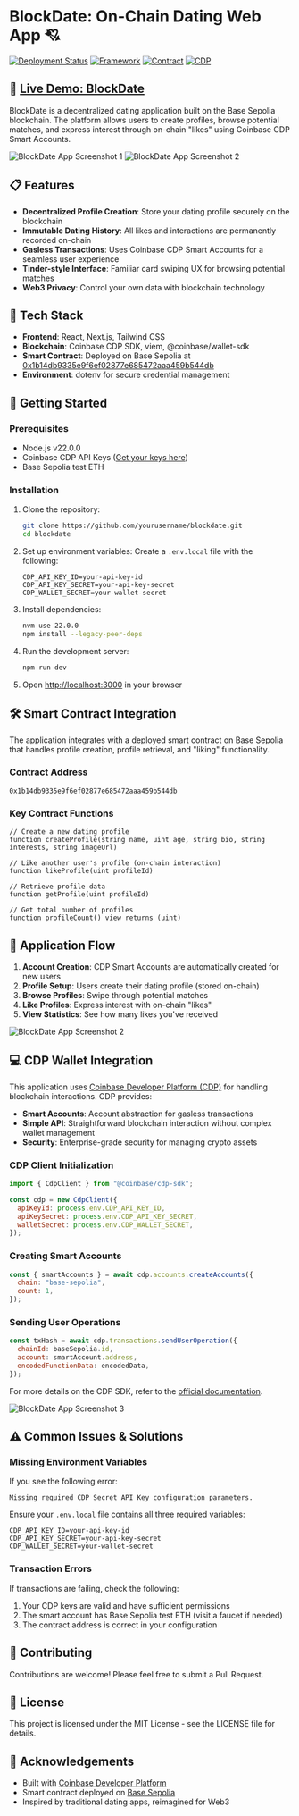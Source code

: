 # BlockDate: On-Chain Dating Web App 💘

[![Deployment Status](https://img.shields.io/badge/status-deployed-success)](https://blockdatedefi.vercel.app/browse)
[![Framework](https://img.shields.io/badge/framework-Next.js-black)]()
[![Contract](https://img.shields.io/badge/network-Base%20Sepolia-blue)]()
[![CDP](https://img.shields.io/badge/wallet-Coinbase%20CDP-blue)]()

## 🔗 [Live Demo: BlockDate](https://blockdatedefi.vercel.app/browse)

BlockDate is a decentralized dating application built on the Base Sepolia blockchain. The platform allows users to create profiles, browse potential matches, and express interest through on-chain "likes" using Coinbase CDP Smart Accounts.

![BlockDate App Screenshot 1](./sbf.png)
![BlockDate App Screenshot 2](./messages.png)


## 📋 Features

- **Decentralized Profile Creation**: Store your dating profile securely on the blockchain
- **Immutable Dating History**: All likes and interactions are permanently recorded on-chain
- **Gasless Transactions**: Uses Coinbase CDP Smart Accounts for a seamless user experience
- **Tinder-style Interface**: Familiar card swiping UX for browsing potential matches
- **Web3 Privacy**: Control your own data with blockchain technology

## 🧰 Tech Stack

- **Frontend**: React, Next.js, Tailwind CSS
- **Blockchain**: Coinbase CDP SDK, viem, @coinbase/wallet-sdk
- **Smart Contract**: Deployed on Base Sepolia at [0x1b14db9335e9f6ef02877e685472aaa459b544db](https://sepolia-explorer.base.org/address/0x1b14db9335e9f6ef02877e685472aaa459b544db)
- **Environment**: dotenv for secure credential management

## 🚀 Getting Started

### Prerequisites

- Node.js v22.0.0
- Coinbase CDP API Keys ([Get your keys here](https://docs.cdp.coinbase.com/wallet-api-v2/docs/welcome))
- Base Sepolia test ETH

### Installation

1. Clone the repository:
   ```bash
   git clone https://github.com/yourusername/blockdate.git
   cd blockdate
   ```

2. Set up environment variables:
   Create a `.env.local` file with the following:
   ```
   CDP_API_KEY_ID=your-api-key-id
   CDP_API_KEY_SECRET=your-api-key-secret
   CDP_WALLET_SECRET=your-wallet-secret
   ```

3. Install dependencies:
   ```bash
   nvm use 22.0.0
   npm install --legacy-peer-deps
   ```

4. Run the development server:
   ```bash
   npm run dev
   ```

5. Open [http://localhost:3000](http://localhost:3000) in your browser

## 🛠️ Smart Contract Integration

The application integrates with a deployed smart contract on Base Sepolia that handles profile creation, profile retrieval, and "liking" functionality.

### Contract Address
```
0x1b14db9335e9f6ef02877e685472aaa459b544db
```

### Key Contract Functions

```solidity
// Create a new dating profile
function createProfile(string name, uint age, string bio, string interests, string imageUrl)

// Like another user's profile (on-chain interaction)
function likeProfile(uint profileId)

// Retrieve profile data
function getProfile(uint profileId)

// Get total number of profiles
function profileCount() view returns (uint)
```

## 📱 Application Flow

1. **Account Creation**: CDP Smart Accounts are automatically created for new users
2. **Profile Setup**: Users create their dating profile (stored on-chain)
3. **Browse Profiles**: Swipe through potential matches
4. **Like Profiles**: Express interest with on-chain "likes"
5. **View Statistics**: See how many likes you've received

![BlockDate App Screenshot 2](./screenshots/app-screenshot-2.png)

## 💻 CDP Wallet Integration

This application uses [Coinbase Developer Platform (CDP)](https://docs.cdp.coinbase.com/wallet-api-v2/docs/welcome) for handling blockchain interactions. CDP provides:

- **Smart Accounts**: Account abstraction for gasless transactions
- **Simple API**: Straightforward blockchain interaction without complex wallet management
- **Security**: Enterprise-grade security for managing crypto assets

### CDP Client Initialization

```javascript
import { CdpClient } from "@coinbase/cdp-sdk";

const cdp = new CdpClient({
  apiKeyId: process.env.CDP_API_KEY_ID,
  apiKeySecret: process.env.CDP_API_KEY_SECRET,
  walletSecret: process.env.CDP_WALLET_SECRET,
});
```

### Creating Smart Accounts

```javascript
const { smartAccounts } = await cdp.accounts.createAccounts({
  chain: "base-sepolia",
  count: 1,
});
```

### Sending User Operations

```javascript
const txHash = await cdp.transactions.sendUserOperation({
  chainId: baseSepolia.id,
  account: smartAccount.address,
  encodedFunctionData: encodedData,
});
```

For more details on the CDP SDK, refer to the [official documentation](https://docs.cdp.coinbase.com/wallet-api-v2/docs/welcome).

![BlockDate App Screenshot 3](./screenshots/app-screenshot-3.png)

## ⚠️ Common Issues & Solutions

### Missing Environment Variables

If you see the following error:
```
Missing required CDP Secret API Key configuration parameters.
```

Ensure your `.env.local` file contains all three required variables:
```
CDP_API_KEY_ID=your-api-key-id
CDP_API_KEY_SECRET=your-api-key-secret
CDP_WALLET_SECRET=your-wallet-secret
```

### Transaction Errors

If transactions are failing, check the following:
1. Your CDP keys are valid and have sufficient permissions
2. The smart account has Base Sepolia test ETH (visit a faucet if needed)
3. The contract address is correct in your configuration

## 🤝 Contributing

Contributions are welcome! Please feel free to submit a Pull Request.

## 📄 License

This project is licensed under the MIT License - see the LICENSE file for details.

## 🙏 Acknowledgements

- Built with [Coinbase Developer Platform](https://docs.cdp.coinbase.com/wallet-api-v2/docs/welcome)
- Smart contract deployed on [Base Sepolia](https://sepolia-explorer.base.org/)
- Inspired by traditional dating apps, reimagined for Web3